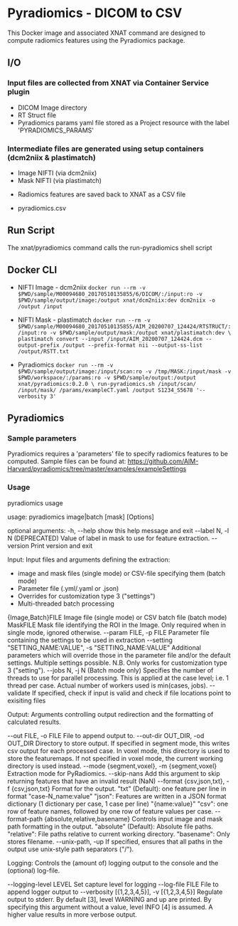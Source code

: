 # Pyradiomics - DICOM to CSV

This Docker image and associated XNAT command are designed to compute radiomics features using the Pyradiomics package.

## I/O

### Input files are collected from XNAT via Container Service plugin 

- DICOM Image directory
- RT Struct file
- Pyradiomics params yaml file stored as a Project resource with the label 'PYRADIOMICS_PARAMS'

### Intermediate files are generated using setup containers (dcm2niix & plastimatch)
- Image NIFTI (via dcm2niix)
- Mask NIFTI (via plastimatch)

* Radiomics features are saved back to XNAT as a CSV file 
- pyradiomics.csv


## Run Script

The xnat/pyradiomics command calls the run-pyradiomics shell script

## Docker CLI

* NIFTI Image - dcm2niix
`docker run --rm -v $PWD/sample/M00094680_20170510135855/6/DICOM/:/input:ro -v $PWD/sample/output/image:/output xnat/dcm2niix:dev dcm2niix -o /output /input`

* NIFTI Mask - plastimatch
`docker run --rm -v $PWD/sample/M00094680_20170510135855/AIM_20200707_124424/RTSTRUCT/:/input:ro -v $PWD/sample/output/mask:/output xnat/plastimatch:dev \
	plastimatch convert --input /input/AIM_20200707_124424.dcm --output-prefix /output --prefix-format nii --output-ss-list /output/RSTT.txt`

* Pyradiomics
`docker run --rm -v $PWD/sample/output/image:/input/scan:ro -v /tmp/MASK:/input/mask -v $PWD/workspace/:/params:ro -v $PWD/sample/output:/output xnat/pyradiomics:0.2.0 \
run-pyradiomics.sh /input/scan/ /input/mask/ /params/exampleCT.yaml /output S1234_S5678 '--verbosity 3'`





## Pyradiomics

### Sample parameters

Pyradiomics requires a 'parameters' file to specify radiomics features to be computed. Sample files can be found at: https://github.com/AIM-Harvard/pyradiomics/tree/master/examples/exampleSettings


### Usage
pyradiomics usage

usage: pyradiomics image|batch [mask] [Options]

optional arguments:
  -h, --help            show this help message and exit
  --label N, -l N       (DEPRECATED) Value of label in mask to use for
                        feature extraction.
  --version             Print version and exit

Input:
  Input files and arguments defining the extraction:
  - image and mask files (single mode) or CSV-file specifying them (batch mode)
  - Parameter file (.yml/.yaml or .json)
  - Overrides for customization type 3 ("settings")
  - Multi-threaded batch processing

  {Image,Batch}FILE     Image file (single mode) or CSV batch file (batch mode)
  MaskFILE              Mask file identifying the ROI in the Image.
                        Only required when in single mode, ignored otherwise.
  --param FILE, -p FILE
                        Parameter file containing the settings to be used in extraction
  --setting "SETTING_NAME:VALUE", -s "SETTING_NAME:VALUE"
                        Additional parameters which will override those in the
                        parameter file and/or the default settings. Multiple
                        settings possible. N.B. Only works for customization
                        type 3 ("setting").
  --jobs N, -j N        (Batch mode only) Specifies the number of threads to use for
                        parallel processing. This is applied at the case level;
                        i.e. 1 thread per case. Actual number of workers used is
                        min(cases, jobs).
  --validate            If specified, check if input is valid and check if file locations point to exisiting files

Output:
  Arguments controlling output redirection and the formatting of calculated results.

  --out FILE, -o FILE   File to append output to.
  --out-dir OUT_DIR, -od OUT_DIR
                        Directory to store output. If specified in segment mode, this writes csv output for each processed case. In voxel mode, this directory is used to store the featuremaps. If not specified in voxel mode, the current working directory is used instead.
  --mode {segment,voxel}, -m {segment,voxel}
                        Extraction mode for PyRadiomics.
  --skip-nans           Add this argument to skip returning features that have an
                        invalid result (NaN)
  --format {csv,json,txt}, -f {csv,json,txt}
                        Format for the output.
                        "txt" (Default): one feature per line in format "case-N_name:value"
                        "json": Features are written in a JSON format dictionary
                        (1 dictionary per case, 1 case per line) "{name:value}"
                        "csv": one row of feature names, followed by one row of
                        feature values per case.
  --format-path {absolute,relative,basename}
                        Controls input image and mask path formatting in the output.
                        "absolute" (Default): Absolute file paths.
                        "relative": File paths relative to current working directory.
                        "basename": Only stores filename.
  --unix-path, -up      If specified, ensures that all paths in the output
                        use unix-style path separators ("/").

Logging:
  Controls the (amount of) logging output to the console and the (optional) log-file.

  --logging-level LEVEL
                        Set capture level for logging
  --log-file FILE       File to append logger output to
  --verbosity [{1,2,3,4,5}], -v [{1,2,3,4,5}]
                        Regulate output to stderr. By default [3], level
                        WARNING and up are printed. By specifying this
                        argument without a value, level INFO [4] is assumed.
                        A higher value results in more verbose output.



